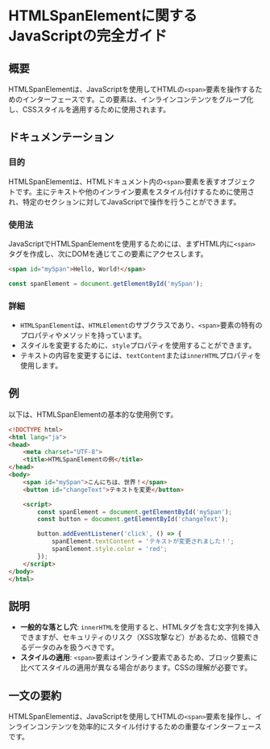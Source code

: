 <!--
Meta Description: # HTMLSpanElementに関するJavaScriptの完全ガイド ## 概要 HTMLSpanElementは、JavaScriptを使用してHTMLの`<span>`要素を操作するためのインターフェースです。この要素は、インラインコンテンツをグループ化し、CSSスタイルを適用するために使...
Meta Keywords: span, html, myspan, spanelement, button
-->

# HTMLSpanElementに関するJavaScriptの完全ガイド

## 概要
HTMLSpanElementは、JavaScriptを使用してHTMLの`<span>`要素を操作するためのインターフェースです。この要素は、インラインコンテンツをグループ化し、CSSスタイルを適用するために使用されます。

## ドキュメンテーション
### 目的
HTMLSpanElementは、HTMLドキュメント内の`<span>`要素を表すオブジェクトです。主にテキストや他のインライン要素をスタイル付けするために使用され、特定のセクションに対してJavaScriptで操作を行うことができます。

### 使用法
JavaScriptでHTMLSpanElementを使用するためには、まずHTML内に`<span>`タグを作成し、次にDOMを通じてこの要素にアクセスします。

```html
<span id="mySpan">Hello, World!</span>
```

```javascript
const spanElement = document.getElementById('mySpan');
```

### 詳細
- `HTMLSpanElement`は、`HTMLElement`のサブクラスであり、`<span>`要素の特有のプロパティやメソッドを持っています。
- スタイルを変更するために、`style`プロパティを使用することができます。
- テキストの内容を変更するには、`textContent`または`innerHTML`プロパティを使用します。

## 例
以下は、HTMLSpanElementの基本的な使用例です。

```html
<!DOCTYPE html>
<html lang="ja">
<head>
    <meta charset="UTF-8">
    <title>HTMLSpanElementの例</title>
</head>
<body>
    <span id="mySpan">こんにちは、世界！</span>
    <button id="changeText">テキストを変更</button>

    <script>
        const spanElement = document.getElementById('mySpan');
        const button = document.getElementById('changeText');

        button.addEventListener('click', () => {
            spanElement.textContent = 'テキストが変更されました！';
            spanElement.style.color = 'red';
        });
    </script>
</body>
</html>
```

## 説明
- **一般的な落とし穴**: `innerHTML`を使用すると、HTMLタグを含む文字列を挿入できますが、セキュリティのリスク（XSS攻撃など）があるため、信頼できるデータのみを扱うべきです。
- **スタイルの適用**: `<span>`要素はインライン要素であるため、ブロック要素に比べてスタイルの適用が異なる場合があります。CSSの理解が必要です。

## 一文の要約
HTMLSpanElementは、JavaScriptを使用してHTMLの`<span>`要素を操作し、インラインコンテンツを効率的にスタイル付けするための重要なインターフェースです。